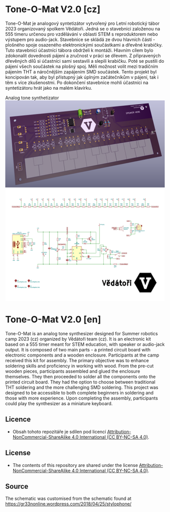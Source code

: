 # Tone-O-Mat V2.0 [cz]
Tone-O-Mat je analogový syntetizátor vytvořený pro Letní robotický tábor 2023 organizovaný spolkem Vědátoři. Jedná se o stavebnici založenou na 555 timeru určenou pro vzdělávání v oblasti STEM s reproduktorem nebo výstupem pro audio-jack. Stavebnice se skládá ze dvou hlavních částí - plošného spoje osazeného elektronickými součástkami a dřevěné krabičky. Tuto stavebnici účastníci tábora obdrželi k montáži. Hlavním cílem bylo zdokonalit dovednosti pájení a zručnost v práci se dřevem. Z připravených dřevěných dílů si účastníci sami sestavili a slepili krabičku. Poté se pustili do pájení všech součástek na plošný spoj. Měli možnost volit mezi tradičním pájením THT a náročnějším zapájením SMD součástek. Tento projekt byl koncipován tak, aby byl přístupný jak úplným začátečníkům v pájení, tak i těm s více zkušenostmi. Po dokončení stavebnice mohli účastníci na syntetizátoru hrát jako na malém klavírku.

Analog tone synthetizator 
![alt](Images/titleImg.png)
![alt](Images/schematic.png)

# Tone-O-Mat V2.0 [en]
Tone-O-Mat is an analog tone synthesizer designed for Summer robotics camp 2023 (cz) organized by Vědátoři team (cz). It is an electronic kit based on a 555 timer meant for STEM education, with speaker or audio-jack output. It is composed of two main parts - a printed circuit board with electronic components and a wooden enclosure. Participants at the camp received this kit for assembly. The primary objective was to enhance soldering skills and proficiency in working with wood. From the pre-cut wooden pieces, participants assembled and glued the enclosure themselves. They then proceeded to solder all the components onto the printed circuit board. They had the option to choose between traditional THT soldering and the more challenging SMD soldering. This project was designed to be accessible to both complete beginners in soldering and those with more experience. Upon completing the assembly, participants could play the synthesizer as a miniature keyboard.

## Licence
* Obsah tohoto repozitáře je sdílen pod licencí [Attribution-NonCommercial-ShareAlike 4.0 International (CC BY-NC-SA 4.0)](https://creativecommons.org/licenses/by-nc-sa/4.0/).

## License
* The contents of this repository are shared under the license [Attribution-NonCommercial-ShareAlike 4.0 International (CC BY-NC-SA 4.0)](https://creativecommons.org/licenses/by-nc-sa/4.0/).

## Source
The schematic was customised from the schematic found at https://gr33nonline.wordpress.com/2018/04/25/stylophone/
